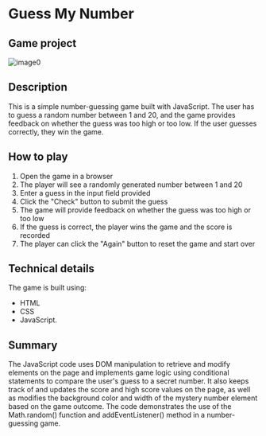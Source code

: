 # Guess My Number

## Game project

![image0](https://user-images.githubusercontent.com/78354700/230849112-669f0844-57df-4042-8160-195ed24dcd3c.gif)


## Description

This is a simple number-guessing game built with JavaScript.
The user has to guess a random number between 1 and 20, and the game provides feedback on whether the guess was too high or too low. If the user guesses correctly, they win the game.

## How to play

1. Open the game in a browser
2. The player will see a randomly generated number between 1 and 20
3. Enter a guess in the input field provided
4. Click the "Check" button to submit the guess
5. The game will provide feedback on whether the guess was too high or too low
6. If the guess is correct, the player wins the game and the score is recorded
7. The player can click the "Again" button to reset the game and start over

## Technical details

The game is built using:

- HTML
- CSS
- JavaScript.

## Summary

The JavaScript code uses DOM manipulation to retrieve and modify elements on the page and implements game logic using conditional statements to compare the user's guess to a secret number. It also keeps track of and updates the score and high score values on the page, as well as modifies the background color and width of the mystery number element based on the game outcome. The code demonstrates the use of the Math.random() function and addEventListener() method in a number-guessing game.
